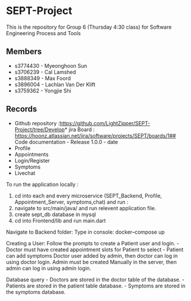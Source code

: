 # SEPT-Project

This is the repository for Group 6 (Thursday 4:30 class) for Software Engineering Process and Tools

## Members
* s3774430 - Myeonghoon Sun
* s3706239 - Cal Lamshed
* s3888349 - Max Foord
* s3896004 - Lachlan Van Der Klift
* s3759362 - Yongjie Shi

## Records
* Github repository :https://github.com/LightZipper/SEPT-Project/tree/Develop* jira Board : https://hoonz.atlassian.net/jira/software/projects/SEPT/boards/1## Code documentation - Release 1.0.0 - date
* Profile
* Appointments
* Login/Register
* Symptoms
* Livechat

To run the application locally :
1) cd into each and every microservice (SEPT_Backend, Profile, Appointment_Server, symptoms,chat) and run :
2) navigate to src/main/java/ and run relevent application file.
4) create sept_db database in mysql
3) cd into Frontend/lib and run main.dart

Navigate to Backend folder:
    Type in console: docker–compose up 

Creating a User:
    Follow the prompts to create a Patient user and login.
        - Doctor must have created appointment slots for Patient to select
        - Patient can add symptoms
    Doctor user added by admin, then doctor can log in using doctor login.
    Admin must be created Manually in the server, then admin can log in using admin login.

Database query
        - Doctors are stored in the doctor table of the database.
        - Patients are stored in the patient table database.
        - Symptoms are stored in the symptoms database.
